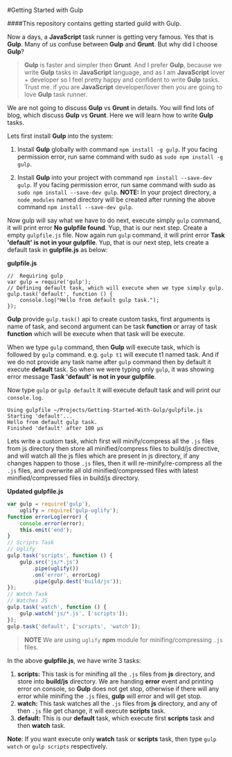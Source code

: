 #Getting Started with Gulp

####This repository contains getting started guild with Gulp.

Now a days, a **JavaScript** task runner is getting very famous. Yes that is **Gulp**. Many of us confuse between **Gulp** and **Grunt**. But why did I choose **Gulp**?

> **Gulp** is faster and simpler then **Grunt**. And I prefer **Gulp**, because we write **Gulp** tasks in **JavaScript** language, and as I am **JavaScript** lover + developer so I feel pretty happy and confident to write **Gulp** tasks. Trust me. if you are **JavaScript** developer/lover then you are going to love **Gulp** task runner.

We are not going to discuss **Gulp** vs **Grunt** in details. You will find lots of blog, which discuss **Gulp** vs **Grunt**. Here we will learn how to write **Gulp** tasks.

Lets first install **Gulp** into the system:

1. Install **Gulp** globally with command ```npm install -g gulp```. If you facing permission error, run same command with sudo as ```sudo npm install -g gulp```.

2. Install **Gulp** into your project with command ```npm install --save-dev gulp```. If you facing permission error, run same command with sudo as ```sudo npm install --save-dev gulp```.
**NOTE:** In your project directory, a ```node_modules``` named directory will be created after running the above command ```npm install --save-dev gulp```.

Now gulp will say what we have to do next, execute simply ```gulp``` command, it will print error **No gulpfile found**. Yup, that is our next step. Create a empty ```gulpfile.js``` file. Now again run ```gulp``` command, it will print error **Task 'default' is not in your gulpfile**. Yup, that is our next step, lets create a default task in **gulpfile.js** as below:

**gulpfile.js**
```JavaScipt
//  Requiring gulp
var gulp = require('gulp');
// Defining default task, which will execute when we type simply gulp.
gulp.task('default', function () {
    console.log("Hello from default gulp task.");
});
```

**Gulp** provide ```gulp.task()``` api to create custom tasks, first arguments is name of task, and second argument can be task **function** or array of task **function** which will be execute when that task will be execute.

When we type ```gulp``` command, then **Gulp** will execute task, which is followed by ```gulp``` command. e.g. ```gulp t1``` will execute t1 named task. And if we do not provide any task name after ```gulp``` command then by default it execute **default** task. So when we were typing only ```gulp```, it was showing error message **Task 'default' is not in your gulpfile**.

Now type ```gulp``` or ```gulp default``` it will execute default task and will print our ```console.log```.

```Output
Using gulpfile ~/Projects/Getting-Started-With-Gulp/gulpfile.js
Starting 'default'...
Hello from default gulp task.
Finished 'default' after 100 μs
```

Lets write a custom task, which first will minify/compress all the ```.js``` files from js directory then store all minified/compress files to build/js directive, and will watch all the js files which are present in js directory, if any changes happen to those ```.js``` files, then it will re-minify/re-compress all the ```.js``` files, and overwrite all old minified/compressed files with latest minified/compressed files in build/js directory.

**Updated gulpfile.js**
```JavaScript
var gulp = require('gulp'),
    uglify = require('gulp-uglify');
function errorLog(error) {
    console.error(error);
    this.emit('end');
}
// Scripts Task
// Uglify
gulp.task('scripts', function () {
    gulp.src('js/*.js')
        .pipe(uglify())
        .on('error', errorLog)
        .pipe(gulp.dest('build/js'));
});
// Watch Task
// Watches JS
gulp.task('watch', function () {
    gulp.watch('js/*.js', ['scripts']);
});
gulp.task('default', ['scripts', 'watch']);
```

> **NOTE** We are using ```uglify``` **npm** module for minifing/compressing ```.js``` files.

In the above **gulpfile.js**, we have write 3 tasks:

1. **scripts:** This task is for minifing all the ```.js``` files from **js** directory, and store into **build/js** directory. We are handing **error** event and printing error on console, so **Gulp** does not get stop, otherwise if there will any error while minifing the ```.js``` files, **gulp** will error and will get stop.
2. **watch:** This task watches all the ```.js``` files from **js** directory, and any of then ```.js``` file get change, it will execute **scripts** task.
3. **default:** This is our **default** task, which execute first **scripts** task and then **watch** task.

**Note**: If you want execute only **watch** task or  **scripts** task, then type ```gulp watch``` or ```gulp scripts``` respectively.